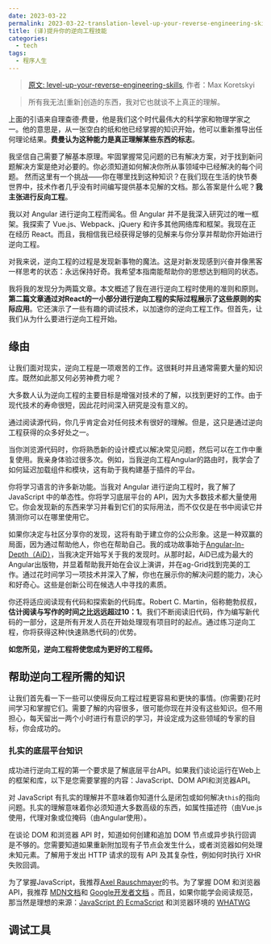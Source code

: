 ```yaml
---
date: 2023-03-22
permalink: 2023-03-22-translation-level-up-your-reverse-engineering-skills
title: (译)提升你的逆向工程技能
categories:
  - tech
tags:
  - 程序人生
---
```


> [原文: level-up-your-reverse-engineering-skills](https://indepth.dev/posts/1005/level-up-your-reverse-engineering-skills), 作者：Max Koretskyi



> 所有我无法[重新]创造的东西，我对它也就谈不上真正的理解。

上面的引语来自理查德·费曼，他是我们这个时代最伟大的科学家和物理学家之一。他的意思是，从一张空白的纸和他已经掌握的知识开始，他可以重新推导出任何理论结果。**费曼认为这种能力是真正理解某些东西的标志**。

我坚信自己需要了解基本原理。牢固掌握常见问题的已有解决方案，对于找到新问题解决方案是绝对必要的。你必须知道如何解决你所从事领域中已经解决的每个问题。 然而这里有一个挑战——你在哪里找到这种知识？在我们现在生活的快节奏世界中，技术作者几乎没有时间编写提供基本见解的文档。那么答案是什么呢？**我主张进行反向工程**。

我以对 Angular 进行逆向工程而闻名。但 Angular 并不是我深入研究过的唯一框架。我探索了 Vue.js、Webpack、jQuery 和许多其他网络库和框架。我现在正在经历 React。而且，我相信我已经获得足够的见解来与你分享并帮助你开始进行逆向工程。  

对我来说，逆向工程的过程是发现新事物的魔法。这是对新发现感到兴奋并像黑客一样思考的状态：永远保持好奇。我希望本指南能帮助你的思想达到相同的状态。 

我将我的发现分为两篇文章。本文概述了我在进行逆向工程时使用的准则和原则。**第二篇文章通过对React的一小部分进行逆向工程的实际过程展示了这些原则的实际应用**。它还演示了一些有趣的调试技术，以加速你的逆向工程工作。但首先，让我们从为什么要进行逆向工程开始。


## 缘由
让我们面对现实，逆向工程是一项艰苦的工作。这很耗时并且通常需要大量的知识库。既然如此那又何必劳神费力呢？

大多数人认为逆向工程的主要目标是增强对技术的了解，以找到更好的工作。由于现代技术的寿命很短，因此花时间深入研究是没有意义的。

通过阅读源代码，你几乎肯定会对任何技术有很好的理解。但是，这只是通过逆向工程获得的众多好处之一。

当你浏览源代码时，你将熟悉新的设计模式以解决常见问题，然后可以在工作中重复使用。我亲身体验过很多次。例如，当我逆向工程Angular的路由时，我学会了如何延迟加载组件和模块，这有助于我构建基于插件的平台。

你将学习语言的许多新功能。当我对 Angular 进行逆向工程时，我了解了 JavaScript 中的单态性。你将学习底层平台的 API，因为大多数技术都大量使用它。你会发现新的东西来学习并看到它们的实际用法，而不仅仅是在书中阅读它并猜测你可以在哪里使用它。

如果你决定与社区分享你的发现，这将有助于建立你的公众形象。这是一种双赢的局面，因为通过帮助他人，你也在帮助自己。我的成功故事始于[Angular-In-Depth（AiD）](https://medium.com/angular-in-depth)，当我决定开始写关于我的发现时。从那时起，AiD已成为最大的Angular出版物，并显着帮助我开始在会议上演讲，并在ag-Grid找到完美的工作。通过花时间学习一项技术并深入了解，你也在展示你的解决问题的能力，决心和好奇心。这些是创新公司在候选人中寻找的素质。

你还将适应阅读现有代码和探索新的代码库。Robert C. Martin，俗称鲍勃叔叔，**估计阅读与写作的时间之比远远超过10：1**。我们不断阅读旧代码，作为编写新代码的一部分，这是所有开发人员在开始处理现有项目时的起点。通过练习逆向工程，你将获得这种(快速熟悉代码的)优势。

**如您所见，逆向工程将使您成为更好的工程师。**

## 帮助逆向工程所需的知识

让我们首先看一下一些可以使得反向工程过程更容易和更快的事情。(你需要)花时间学习和掌握它们。需要了解的内容很多，很可能你现在并没有这些知识。但不用担心，每天留出一两个小时进行有意识的学习，并设定成为这些领域的专家的目标，你会成功的。

### 扎实的底层平台知识

成功进行逆向工程的第一个要求是了解底层平台API。如果我们谈论运行在Web上的框架和库，以下是您需要掌握的内容：JavaScript、DOM API和浏览器API。

对 JavaScript 有扎实的理解并不意味着你知道什么是闭包或如何解决`this`的指向问题。扎实的理解意味着你必须知道大多数高级的东西，如属性描述符（由Vue.js使用，代理对象或位掩码（由Angular使用）。

在谈论 DOM 和浏览器 API 时，知道如何创建和追加 DOM 节点或异步执行回调是不够的。您需要知道如果重新附加现有子节点会发生什么，或者浏览器如何处理未知元素。了解用于发出 HTTP 请求的现有 API 及其复杂性，例如何时执行 XHR 失败回调。


为了掌握JavaScript，我推荐[Axel Rauschmayer](http://exploringjs.com/?source)的书。为了掌握 DOM 和浏览器 API，我推荐 [MDN文档](https://developer.mozilla.org/en-US)和 [Google开发者文档](https://developers.google.com/web/updates) 。而且，如果你能学会阅读规范，那当然是理想的来源：[JavaScript 的 EcmaScript](https://www.ecma-international.org/ecma-262/5.1/) 和浏览器环境的 [WHATWG](https://spec.whatwg.org/)

## 调试工具